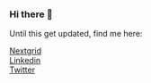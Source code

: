 ### Hi there 👋
Until this get updated, find me here:

<!--
**Mindgames/Mindgames** is a ✨ _special_ ✨ repository because its `README.md` (this file) appears on your GitHub profile.

Here are some ideas to get you started:

- 🔭 I’m currently working on ...
- 🌱 I’m currently learning ...
- 👯 I’m looking to collaborate on ...
- 🤔 I’m looking for help with ...
- 💬 Ask me about ...
- 📫 How to reach me: ...
- 😄 Pronouns: ...
- ⚡ Fun fact: ...
-->
[Nextgrid](https://nextgrid.ai)  
[Linkedin](https://www.linkedin.com/in/imathias/)  
[Twitter](https://twitter.com/mathiiias123)


